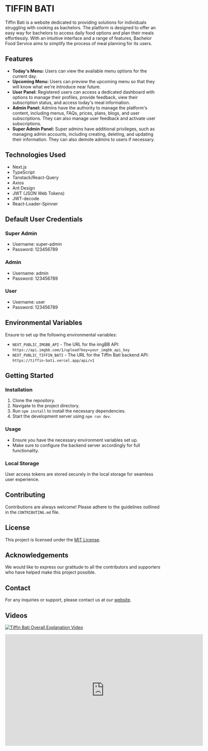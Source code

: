 # TIFFIN BATI

Tiffin Bati is a website dedicated to providing solutions for individuals struggling with cooking as bachelors. The platform is designed to offer an easy way for bachelors to access daily food options and plan their meals effortlessly. With an intuitive interface and a range of features, Bachelor Food Service aims to simplify the process of meal planning for its users.

## Features

- **Today's Menu:** Users can view the available menu options for the current day.
- **Upcoming Menu:** Users can preview the upcoming menu so that they will know what we're introduce near future.
- **User Panel:** Registered users can access a dedicated dashboard with options to manage their profiles, provide feedback, view their subscription status, and access today's meal information.
- **Admin Panel:** Admins have the authority to manage the platform's content, including menus, FAQs, prices, plans, blogs, and user subscriptions. They can also manage user feedback and activate user subscriptions.
- **Super Admin Panel:** Super admins have additional privileges, such as managing admin accounts, including creating, deleting, and updating their information. They can also demote admins to users if necessary.

## Technologies Used

- Next.js
- TypeScript
- Tanstack/React-Query
- Axios
- Ant Design
- JWT (JSON Web Tokens)
- JWT-decode
- React-Loader-Spinner

## Default User Credentials

### Super Admin

- Username: super-admin
- Password: 123456789

### Admin

- Username: admin
- Password: 123456789

### User

- Username: user
- Password: 123456789

## Environmental Variables

Ensure to set up the following environmental variables:

- `NEXT_PUBLIC_IMGBB_API` - The URL for the imgBB API: `https://api.imgbb.com/1/upload?key=your_imgbb_api_key`
- `NEXT_PUBLIC_TIFFIN_BATI` - The URL for the Tiffin Bati backend API: `https://tiffin-bati.vercel.app/api/v1`

## Getting Started

### Installation

1. Clone the repository.
2. Navigate to the project directory.
3. Run `npm install` to install the necessary dependencies.
4. Start the development server using `npm run dev`.

### Usage

- Ensure you have the necessary environment variables set up.
- Make sure to configure the backend server accordingly for full functionality.

### Local Storage

User access tokens are stored securely in the local storage for seamless user experience.

## Contributing

Contributions are always welcome! Please adhere to the guidelines outlined in the `CONTRIBUTING.md` file.

## License

This project is licensed under the [MIT License](LICENSE).

## Acknowledgements

We would like to express our gratitude to all the contributors and supporters who have helped make this project possible.

## Contact

For any inquiries or support, please contact us at our [website](https://iammhador.netlify.app/).

## Videos

[![Tiffin Bati Overall Explanation Video](https://player.vimeo.com/video/876157558)](https://player.vimeo.com/video/876157558)


<iframe src="https://player.vimeo.com/video/876157558" width="640" height="360" frameborder="0" allow="autoplay; fullscreen" allowfullscreen></iframe>

